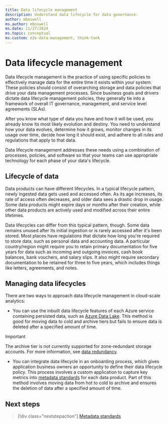 ```yaml
---
title: Data lifecycle management
description: Understand data lifecycle for data governance.
author: mboswell
ms.author: mboswell
ms.date: 11/27/2024
ms.topic: conceptual
ms.custom: e2e-data-management, think-tank
---
```


# Data lifecycle management

Data lifecycle management is the practice of using specific policies to effectively manage data for the entire time it exists within your system. These policies should consist of overarching storage and data policies that drive your data management processes. Since business goals and drivers dictate data lifecycle management policies, they generally tie into a framework of overall IT governance, management, and service level agreements (SLAs).

After you know what type of data you have and how it will be used, you already know its most likely evolution and destiny. You need to understand how your data evolves, determine how it grows, monitor changes in its usage over time, decide how long it should exist, and adhere to all rules and regulations that apply to that data.

Data lifecycle management addresses these needs using a combination of processes, policies, and software so that your teams can use appropriate technology for each phase of your data's lifecycle.

## Lifecycle of data

Data products can have different lifecycles. In a typical lifecycle pattern, newly ingested data gets used and accessed often. As its age increases, its rate of access often decreases, and older data sees a drastic drop in usage. Some data products might expire days or months after their creation, while other data products are actively used and modified across their entire lifetimes.

Data lifecycles can differ from this typical pattern, though. Some data remains unused after its initial ingestion or is rarely accessed after it's been stored. Most places have regulations that dictate how long you're required to store data, such as personal data and accounting data. A particular country/region might require you to retain primary documentation for five years for data such as incoming and outgoing invoices, cash book balances, bank vouchers, and salary slips. It also might require secondary documentation to be retained for three to five years, which includes things like letters, agreements, and notes.

## Managing data lifecycles

There are two ways to approach data lifecycle management in cloud-scale analytics:

- You can use the inbuilt data lifecycle features of each Azure service containing persisted data, such as [Azure Data Lake](/azure/storage/blobs/lifecycle-management-overview). This method is good for moving data to cold and archive tiers but fails to ensure data is deleted after a specified amount of time.

> [!IMPORTANT]
> The archive tier is not currently supported for zone-redundant storage accounts. For more information, see [data redundancy](/azure/storage/common/storage-redundancy).

- You can integrate data lifecycle in an onboarding process, which gives application business owners an opportunity to define their data lifecycle policy. This process involves a custom application to capture key metrics into [metadata standards](govern-metadata-standards.md) for each data product. Part of this method involves moving data from hot to cold to archive and ensures the deletion of data after a specified amount of time.

## Next steps

> [!div class="nextstepaction"]
> [Metadata standards](govern-metadata-standards.md)